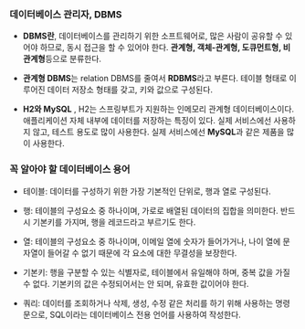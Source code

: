 ### 데이터베이스 관리자, DBMS
- **DBMS란**, 데이터베이스를 관리하기 위한 소프트웨어로, 많은 사람이 공유할 수 있어야 하므로, 동시 접근을 할 수 있어야 한다. 
**관계형, 객체-관계형, 도큐먼트형, 비관계형**등으로 분류한다.

- **관계형 DBMS**는 relation DBMS를 줄여서 **RDBMS**라고 부른다. 테이블 형태로 이루어진 데이터 저장소 형태를 갖고, 키와 값으로 구성된다.

- **H2와 MySQL** , H2는 스프링부트가 지원하는 인메모리 관계형 데이터베이스이다. 애플리케이션 자체 내부에 데이터를 저장하는 특징이 있다. 실제 서비스에선 사용하지 않고, 테스트 용도로 많이 사용한다. 실제 서비스에선 **MySQL**과 같은 제품을 많이 사용한다.

### 꼭 알아야 할 데이터베이스 용어

- 테이블: 데이터를 구성하기 위한 가장 기본적인 단위로, 행과 열로 구성된다.

- 행: 테이블의 구성요소 중 하나이며, 가로로 배열된 데이터의 집합을 의미한다. 반드시 기본키를 가지며, 행을 레코드라고 부르기도 한다.

- 열: 테이블의 구성요소 중 하나이며, 이메일 열에 숫자가 들어가거나, 나이 열에 문자열이 들어갈 수 없기 때문에 각 요소에 대한 무결성을 보장한다.

- 기본키: 행을 구분할 수 있는 식별자로, 테이블에서 유일해야 하며, 중복 값을 가질 수 없다. 기본키의 값은 수정되어서는 안 되며, 유효한 값이어야 한다.

- 쿼리: 데이터를 조회하거나 삭제, 생성, 수정 같은 처리를 하기 위해 사용하는 명령문으로, SQL이라는 데이터베이스 전용 언어를 사용하여 작성한다.
